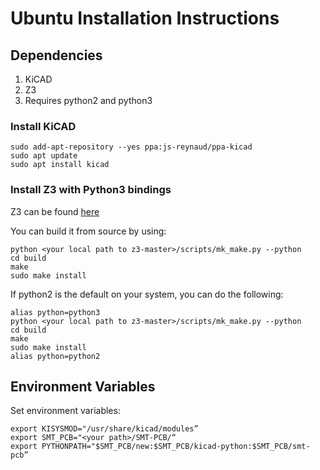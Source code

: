# Ubuntu Installation Instructions
## Dependencies
1. KiCAD
2. Z3
3. Requires python2 and python3

### Install KiCAD
```
sudo add-apt-repository --yes ppa:js-reynaud/ppa-kicad
sudo apt update
sudo apt install kicad
```

### Install Z3 with Python3 bindings
Z3 can be found [here](https://github.com/Z3Prover/z3)

You can build it from source by using:
```
python <your local path to z3-master>/scripts/mk_make.py --python
cd build
make
sudo make install
```

If python2 is the default on your system, you can do the following:

```
alias python=python3
python <your local path to z3-master>/scripts/mk_make.py --python
cd build
make
sudo make install
alias python=python2
```

## Environment Variables
Set environment variables:
```
export KISYSMOD="/usr/share/kicad/modules”
export SMT_PCB="<your path>/SMT-PCB/“
export PYTHONPATH="$SMT_PCB/new:$SMT_PCB/kicad-python:$SMT_PCB/smt-pcb”
```
